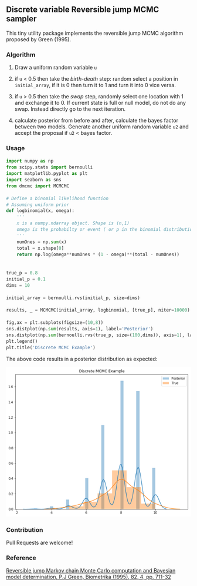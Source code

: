 ## Discrete variable Reversible jump MCMC sampler

This tiny utility package implements the reversible jump MCMC algorithm proposed by Green (1995).

### Algorithm

1. Draw a uniform random variable `u`

2. if `u` < 0.5 then take the *birth-death* step: random select a position
in `initial_array`, if it is 0 then turn it to 1 and turn it into 0 vice
versa.

3. if `u` > 0.5 then take the *swap* step, randomly select one location     with 1 and exchange it to 0. If current state is full or null model, do not do
any swap. Instead directly go to the next iteration.

4. calculate posterior from before and after, calculate the bayes factor between two models. Generate another uniform random variable `u2` and accept the proposal if `u2` < bayes factor.

### Usage

```python
import numpy as np
from scipy.stats import bernoulli
import matplotlib.pyplot as plt
import seaborn as sns
from dmcmc import MCMCMC

# Define a binomial likelihood function
# Assuming uniform prior
def logbinomial(x, omega):
    '''
    x is a numpy.ndarray object. Shape is (n,1)
    omega is the probabilty or event ( or p in the binomial distribution)
    '''
    numOnes = np.sum(x)
    total = x.shape[0]
    return np.log(omega**numOnes * (1 - omega)**(total - numOnes))


true_p = 0.8
initial_p = 0.1
dims = 10

initial_array = bernoulli.rvs(initial_p, size=dims)

results, _ = MCMCMC(initial_array, logbinomial, [true_p], niter=10000)

fig,ax = plt.subplots(figsize=(10,8))
sns.distplot(np.sum(results, axis=1), label='Posterior')
sns.distplot(np.sum(bernoulli.rvs(true_p, size=(100,dims)), axis=1), label='True')
plt.legend()
plt.title('Discrete MCMC Example')
```

The above code results in a posterior distribution as expected:

![Binomial_Posterior](./img/binomial_posterior.png)

### Contribution

Pull Requests are welcome!

### Reference

[Reversible jump Markov chain Monte Carlo computation and Bayesian model determination, P.J Green, Biometrika (1995), 82, 4, pp. 711-32](https://pdfs.semanticscholar.org/c440/ea3bbb7fc8dcaa069ea550011ea65ac33fd4.pdf)